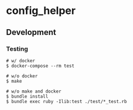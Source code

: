 # config_helper

## Development

### Testing

```
# w/ docker
$ docker-compose --rm test

# w/o docker
$ make

# w/o make and docker
$ bundle install
$ bundle exec ruby -Ilib:test ./test/*_test.rb
```
